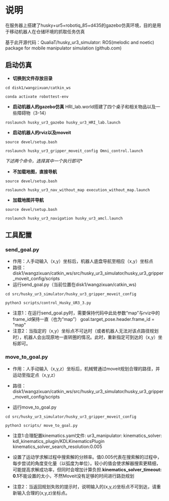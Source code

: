 # 说明 

在服务器上搭建了husky+ur5+robotiq_85+d435的gazebo仿真环境，目的是用于移动机器人在仓储环境的抓取任务仿真

基于此开源代码：QualiaT/husky_ur3_simulator: ROS(melodic and noetic) package for mobile manipulator simulation (github.com)

## 启动仿真

* **切换到文件存放目录**

`cd disk1/wangzixuan/catkin_ws`

`conda activate robottest-env`

* **启动机器人的gazebo仿真**
HRI_lab.world搭建了四个桌子和相关物品以及一些障碍物（3-14）

`roslaunch husky_ur3_gazebo husky_ur3_HRI_lab.launch`

* **启动机器人的rviz以及moveit**

`source devel/setup.bash`

`roslaunch husky_ur3_gripper_moveit_config Omni_control.launch`

*下述两个命令，选择其中一个执行即可**

* **不加载地图，直接导航**

`source devel/setup.bash`

`roslaunch husky_ur3_nav_without_map execution_without_map.launch`

* **加载地图并导航**

`source devel/setup.bash`

`roslaunch husky_ur3_navigation husky_ur3_amcl.launch`

## 工具配置

### send_goal.py

* 作用：人手动输入（x,y）坐标后，机器人底盘导航至相应（x,y）坐标点
* 路径：
disk1/wangzixuan/catkin_ws/src/husky_ur3_simulator/husky_ur3_gripper_moveit_config/scripts
* 运行send_goal.py（当前位置在disk1/wangzixuan/catkin_ws)

`cd src/husky_ur3_simulator/husky_ur3_gripper_moveit_config`

`python3 scripts/control_Husky_UR3_3.py`

* 注意1：在运行send_goal.py时，需要保持代码中此处参数“map”与rviz中的frame_id保持一直（也为“map”）
goal.target_pose.header.frame_id = "map"
* 注意2：当指定的（x,y）坐标点不可达时（或者机器人无法对该点路径规划时），机器人会出现原地一直转圈的情况。此时，重新指定可到达的（x,y）坐标即可。

### move_to_goal.py

* 作用：人手动输入（x,y,z）坐标后，机械臂通过moveit规划合理的路径，并运动至指定点（x,y,z）
* 路径：disk1/wangzixuan/catkin_ws/src/husky_ur3_simulator/husky_ur3_gripper_moveit_config/scripts

* 运行move_to_goal.py
  
`cd src/husky_ur3_simulator/husky_ur3_gripper_moveit_config`

`python3 scripts/ move_to_goal.py`

* 注意1:合理配置kinematics.yaml文件:
ur3_manipulator:
kinematics_solver: kdl_kinematics_plugin/KDLKinematicsPlugin
kinematics_solver_search_resolution:0.005
* 设置了运动学求解过程中搜索解的分辨率。值0.005代表在搜索解的过程中，每步尝试的角度变化量（以弧度为单位）。较小的值会使求解器搜索更精细，可能提高求解成功率，但同时会增加计算负担.**kinematics_solver_timeout: 0.1**不能设置的太小，不然Moveit没有足够的时间进行路劲规划

* 注意2：当返回规划失败的提示时，说明输入的(x,y,z)坐标点不可到达，请重新输入合理的(x,y,z)坐标点。
